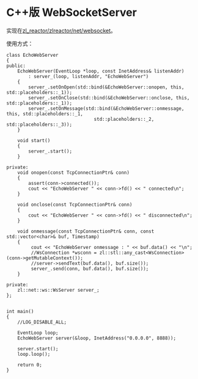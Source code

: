 C++版 WebSocketServer
==============

实现在[zl_reactor/zlreactor/net/websocket](https://github.com/lizhenghn123/zl_reactor)。

使用方式：

	class EchoWebServer
	{
	public:
	    EchoWebServer(EventLoop *loop, const InetAddress& listenAddr)
	        : server_(loop, listenAddr, "EchoWebServer")
	    {
	        server_.setOnOpen(std::bind(&EchoWebServer::onopen, this, std::placeholders::_1));
	        server_.setOnClose(std::bind(&EchoWebServer::onclose, this, std::placeholders::_1));
	        server_.setOnMessage(std::bind(&EchoWebServer::onmessage, this, std::placeholders::_1,
	                                std::placeholders::_2, std::placeholders::_3));
	    }
	
	    void start()
	    {
	        server_.start();
	    }
	
	private:
	    void onopen(const TcpConnectionPtr& conn)
	    {
	        assert(conn->connected());
	        cout << "EchoWebServer " << conn->fd() << " connected\n";
	    }
	
	    void onclose(const TcpConnectionPtr& conn)
	    {
	        cout << "EchoWebServer " << conn->fd() << " disconnected\n";
	    }
	
	    void onmessage(const TcpConnectionPtr& conn, const std::vector<char>& buf, Timestamp)
	    {
	         cout << "EchoWebServer onmessage : " << buf.data() << "\n";
	         //WsConnection *wsconn = zl::stl::any_cast<WsConnection>(conn->getMutableContext());
	         //server->sendText(buf.data(), buf.size());
	         server_.send(conn, buf.data(), buf.size());
	    }
	
	private:
	    zl::net::ws::WsServer server_;
	};
	
	
	int main()
	{
	    //LOG_DISABLE_ALL;
	
	    EventLoop loop;
	    EchoWebServer server(&loop, InetAddress("0.0.0.0", 8888));
	
	    server.start();
	    loop.loop();
	
	    return 0;
	}
